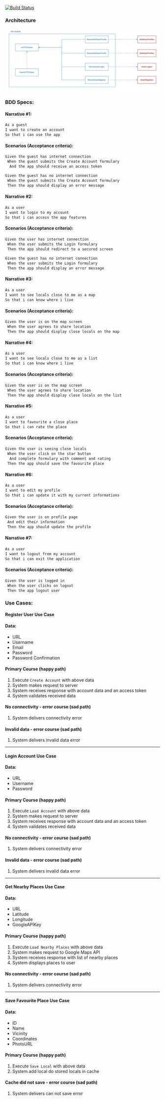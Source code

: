 [![Build Status](https://travis-ci.com/ps1312/map_app.svg?branch=main)](https://travis-ci.com/ps1312/map_app)

### Architecture

![Feed Loading Feature](map_app_architecture.png)


### BDD Specs:

#### Narrative #1:
```
As a guest
I want to create an account
So that i can use the app
```

#### Scenarios (Acceptance criteria):
```
Given the guest has internet connection
 When the guest submits the Create Account formulary
  And the app should receive an access token
```

```
Given the guest has no internet connection
 When the guest submits the Create Account formulary
 Then the app should display an error message
```

#### Narrative #2:
```
As a user
I want to login to my account
So that i can access the app features
```

#### Scenarios (Acceptance criteria):
```
Given the user has internet connection
 When the user submits the Login formulary
 Then the app should redirect to a secured screen
```

```
Given the guest has no internet connection
 When the user submits the Login formulary
 Then the app should display an error message
```

#### Narrative #3:
```
As a user
I want to see locals close to me as a map
So that i can know where i live
```

#### Scenarios (Acceptance criteria):
```
Given the user is on the map screen
 When the user agrees to share location
 Then the app should display close locals on the map
```

#### Narrative #4:
```
As a user
I want to see locals close to me as a list
So that i can know where i live
```

#### Scenarios (Acceptance criteria):
```
Given the user is on the map screen
 When the user agrees to share location
 Then the app should display close locals on the list
```

#### Narrative #5:
```
As a user
I want to favourite a close place
So that i can rate the place
```

#### Scenarios (Acceptance criteria):
```
Given the user is seeing close locals
 When the user click on the star button
  And complete formulary with comment and rating
 Then the app should save the favourite place
```

#### Narrative #6:
```
As a user
I want to edit my profile
So that i can update it with my current informations
```

#### Scenarios (Acceptance criteria):
```
Given the user is on profile page
 And edit their information
 Then the app should update the profile
```

#### Narrative #7:
```
As a user
I want to logout from my account
So that i can exit the application
```

#### Scenarios (Acceptance criteria):
```
Given the user is logged in
 When the user clicks on logout
 Then the app logout user
```

### Use Cases:

#### Register User Use Case

#### Data:
- URL
- Username
- Email
- Password
- Password Confirmation

#### Primary Course (happy path)
1. Execute `Create Account` with above data
2. System makes request to server
3. System receives response with account data and an access token
4. System validates received data

#### No connectivity - error course (sad path)
1. System delivers connectivity error

#### Invalid data - error course (sad path)
1. System delivers invalid data error

---

#### Login Account Use Case

#### Data:
- URL
- Username
- Password

#### Primary Course (happy path)
1. Execute `Load Account` with above data
2. System makes request to server
3. System receives response with account data and an access token
4. System validates received data

#### No connectivity - error course (sad path)
1. System delivers connectivity error

#### Invalid data - error course (sad path)
1. System delivers invalid data error

---

#### Get Nearby Places Use Case

#### Data:
- URL
- Latitude
- Longitude
- GoogleAPIKey

#### Primary Course (happy path)
1. Execute `Load Nearby Places` with above data
2. System makes request to Google Maps API
3. System receives response with list of nearby places
4. System displays places to user

#### No connectivity - error course (sad path)
1. System delivers connectivity error

---

#### Save Favourite Place Use Case

#### Data:
- ID
- Name
- Vicinity
- Coordinates
- PhotoURL

#### Primary Course (happy path)
1. Execute `Save Local` with above data
2. System add local do stored locals in cache

#### Cache did not save - error course (sad path)
1. System delivers can not save error
